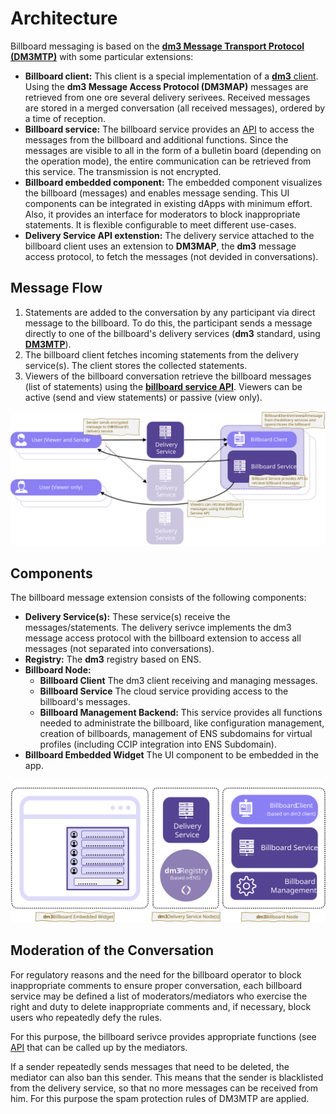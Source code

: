 # Architecture

Billboard messaging is based on the [**dm3 Message Transport Protocol (DM3MTP)**](../message-transport/mtp-transport.md) with some particular extensions:

* **Billboard client:** This client is a special implementation of a [**dm3** client](bmp-node.md). Using the **dm3 Message Access Protocol (DM3MAP)** messages are retrieved from one ore several delivery serivees. Received messages are stored in a merged conversation (all received messages), ordered by a time of reception.
* **Billboard service:** The billboard service provides an [API](bmp-service-api.md) to access the messages from the billboard and additional functions. Since the messages are visible to all in the form of a bulletin board (depending on the operation mode), the entire communication can be retrieved from this service. The transmission is not encrypted.
* **Billboard embedded component:** The embedded component visualizes the billboard (messages) and enables message sending. This UI components can be integrated in existing dApps with minimum effort. Also, it provides an interface for moderators to block inappropriate statements. It is flexible configurable to meet different use-cases.
* **Delivery Service API extenstion:** The delivery service attached to the billboard client uses an extension to **DM3MAP**, the **dm3** message access protocol, to fetch the messages (not devided in conversations).

## Message Flow

1. Statements are added to the conversation by any participant via direct message to the billboard. To do this, the participant sends a message directly to one of the billboard's delivery services (**dm3** standard, using [**DM3MTP**](../message-transport/mtp.rst)).
2. The billboard client fetches incoming statements from the delivery service(s). The client stores the collected statements.
3. Viewers of the billboard conversation retrieve the billboard messages (list of statements) using the [**billboard service API**](bmp-service-api.md). Viewers can be active (send and view statements) or passive (view only).

![image](billboard-principle.svg)

## Components

The billboard message extension consists of the following components:

* **Delivery Service(s):** These service(s) receive the messages/statements. The delivery serivce implements the dm3 message access protocol with the billboard extension to access all messages (not separated into conversations).
* **Registry:** The **dm3** registry based on ENS.
* **Billboard Node:**
  * **Billboard Client** The dm3 client receiving and managing messages.
  * **Billboard Service** The cloud service providing access to the billboard's messages.
  * **Billboard Management Backend:** This service provides all functions needed to administrate the billboard, like configuration management, creation of billboards, management of ENS subdomains for virtual profiles (including CCIP integration into ENS Subdomain).
* **Billboard Embedded Widget** The UI component to be embedded in the app.

![image](components.svg)

## Moderation of the Conversation

For regulatory reasons and the need for the billboard operator to block inappropriate comments to ensure proper conversation, each billboard service may be defined a list of moderators/mediators who exercise the right and duty to delete inappropriate comments and, if necessary, block users who repeatedly defy the rules.

For this purpose, the billboard serivce provides appropriate functions (see [API](bmp-service-api.md) that can be called up by the mediators.

If a sender repeatedly sends messages that need to be deleted, the mediator can also ban this sender. This means that the sender is blacklisted from the delivery service, so that no more messages can be received from him. For this purpose the spam protection rules of DM3MTP are applied.